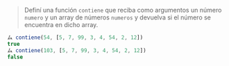 > Definí una función `contiene` que reciba como argumentos un número `numero` y un array de números `numeros` y devuelva si el número se encuentra en dicho array.
>
```javascript
ム contiene(54, [5, 7, 99, 3, 4, 54, 2, 12])
true
ム contiene(103, [5, 7, 99, 3, 4, 54, 2, 12])
false
```